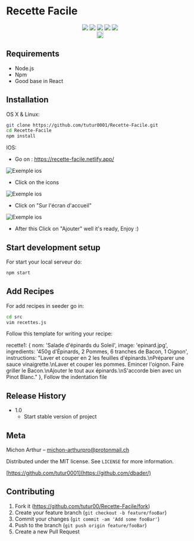 # Recette Facile
<div align="center">
<img src="https://img.shields.io/badge/react%20-%2320232a.svg?&style=for-the-badge&logo=react&logoColor=%2361DAFB"/>
<img src="https://img.shields.io/badge/node.js%20-%2343853D.svg?&style=for-the-badge&logo=node.js&logoColor=white"/>
<img src="https://img.shields.io/badge/javascript%20-%23323330.svg?&style=for-the-badge&logo=javascript&logoColor=%23F7DF1E"/>
<img src="https://img.shields.io/badge/webpack%20-%238DD6F9.svg?&style=for-the-badge&logo=webpack&logoColor=black" />
<img src="https://img.shields.io/badge/firebase%20-%23039BE5.svg?&style=for-the-badge&logo=firebase"/>
</div>
<div align="center">
<a href="https://badge.fury.io/js/react"><img src="https://badge.fury.io/js/react.svg" alt="npm version" height="18"></a>
</div>

## Requirements

* Node.js 
* Npm
* Good base in React



## Installation

OS X & Linux:

```sh
git clone https://github.com/tutur0001/Recette-Facile.git
cd Recette-Facile
npm install 
```
IOS: 
* Go on :
https://recette-facile.netlify.app/

<img src = "readmeSource/photo2.jpg" title = "google logo" alt = "Exemple ios">

* Click on the icons

<img src = "readmeSource/photo1.jpg" title = "google logo" alt = "Exemple ios">

 * Click on "Sur l'écran d'accueil" 
 
<img src = "readmeSource/photo3.jpg" title = "google logo" alt = "Exemple ios">

* After this Click on "Ajouter" 
well it's ready, Enjoy :)
 

## Start development setup

For start your local serveur do:

```sh
npm start
```

## Add Recipes
For add recipes in seeder go in:
```sh
cd src
vim recettes.js 
```
Follow this template for writing your recipe:

  recette1: {
nom: 'Salade d\'épinards du Soleil',
image: 'epinard.jpg',
ingredients: '450g d\'Épinards, 2 Pommes, 6 tranches de Bacon, 1 Oignon',
instructions: "Laver et couper en 2 les feuilles d'épinards.\nPréparer une sauce vinaigrette.\nLaver et couper les pommes. Emincer l'oignon. Faire griller le Bacon.\nAjouter le tout aux épinards.\nS'accorde bien avec un Pinot Blanc."
},
Follow the indentation file


## Release History

* 1.0
    * Start stable version of project


## Meta

Michon Arthur – michon-arthurpro@protonmail.ch

Distributed under the MIT license. See ``LICENSE`` for more information.

[https://github.com/tutur0001](https://github.com/dbader/)

## Contributing

1. Fork it (<https://github.com/tutur00/Recette-Facile/fork>)
2. Create your feature branch (`git checkout -b feature/fooBar`)
3. Commit your changes (`git commit -am 'Add some fooBar'`)
4. Push to the branch (`git push origin feature/fooBar`)
5. Create a new Pull Request

<!--stackedit_data:
eyJoaXN0b3J5IjpbLTIxNTk4OTc3Miw3NzcwOTg4OTQsNzI2OT
EwNjMyLDE1ODAzNjU4OTgsMzYwMDk5Mjg3LC0xNjM2MDgzODUw
LDExNTEyNTEzNjcsMjIyNDE1MzIxLDMxNTAxODYyMCwtNTU4ND
AzMzY4LC00MzMyNzY1OTQsMzQzMjEwODIwLC03MzgyNTY0NDgs
LTEwMjEzMjEzNDEsMTUzNjcyNzk0MCwxMjQ3NjA2MjYyLC0yMD
g4NzQ2NjEyLC0zMzI0NTUzNjNdfQ==
-->